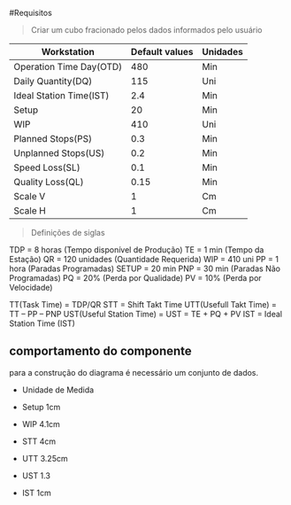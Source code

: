 #Requisitos

> Criar um cubo fracionado pelos dados informados pelo usuário

| Workstation             | Default values | Unidades |
| ----------------------- | -------------- | -------- |
| Operation Time Day(OTD) | 480            | Min      |
| Daily Quantity(DQ)      | 115            | Uni      |
| Ideal Station Time(IST) | 2.4            | Min      |
| Setup                   | 20             | Min      |
| WIP                     | 410            | Uni      |
| Planned Stops(PS)       | 0.3            | Min      |
| Unplanned Stops(US)     | 0.2            | Min      |
| Speed Loss(SL)          | 0.1            | Min      |
| Quality Loss(QL)        | 0.15           | Min      |
| Scale V                 | 1              | Cm       |
| Scale H                 | 1              | Cm       |


> Definições de siglas

TDP = 8 horas (Tempo disponível de Produção) 
TE = 1 min (Tempo da Estação)
QR = 120 unidades (Quantidade Requerida)
WIP = 410 uni
PP = 1 hora (Paradas Programadas) 
SETUP = 20 min
PNP = 30 min (Paradas Não Programadas)
PQ = 20% (Perda por Qualidade)
PV = 10% (Perda por Velocidade)

TT(Task Time) = TDP/QR
STT = Shift Takt Time
UTT(Usefull Takt Time) = TT – PP – PNP 
UST(Useful Station Time) = UST = TE + PQ + PV
IST = Ideal Station Time (IST)

## comportamento do componente

para a construção do diagrama é necessário um conjunto de dados.

* Unidade de Medida

* Setup 1cm

* WIP  4.1cm

* STT 4cm
* UTT 3.25cm
* UST 1.3
* IST 1cm
